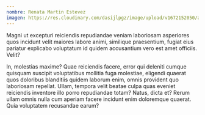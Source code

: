 ```yaml
---
nombre: Renata Martin Estevez
imagen: https://res.cloudinary.com/dasijlpgz/image/upload/v1672152050/artistas/004.jpg
---
```

Magni ut excepturi reiciendis repudiandae veniam laboriosam asperiores quos incidunt velit maiores labore animi, similique praesentium, fugiat eius pariatur explicabo voluptatum id quidem accusantium vero est amet officiis. Velit?

In, molestias maxime? Quae reiciendis facere, error qui deleniti cumque quisquam suscipit voluptatibus mollitia fuga molestiae, eligendi quaerat quos doloribus blanditiis quidem laborum enim, omnis provident quo laboriosam repellat. Ullam, tempora velit beatae culpa quas eveniet reiciendis inventore illo porro repudiandae totam? Natus, dicta et? Rerum ullam omnis nulla cum aperiam facere incidunt enim doloremque quaerat. Quia voluptatem recusandae earum?